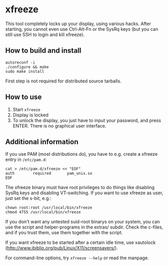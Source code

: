 xfreeze
=======

This tool completely locks up your display, using various hacks.
After starting, you cannot even use Ctrl-Alt-Fn or the SysRq keys (but you
can still use SSH to login and kill xfreeze).

How to build and install
------------------------

    autoreconf -i
    ./configure && make
    sudo make install

First step is not required for distributed source tarballs.

How to use
----------

1. Start `xfreeze`
2. Display is locked
3. To unlock the display, you just have to input your password, and press
   ENTER. There is no graphical user interface.

Additional information
----------------------

If you use PAM (most distributions do), you have to e.g. create a
xfreeze entry in `/etc/pam.d`:

    cat > /etc/pam.d/xfreeze << "EOF"
    auth        required       pam_unix.so
    EOF

The xfreeze binary must have root privileges to do things like disabling
SysRq keys and disabling VT-switching. If you want to use xfreeze as user,
just set the s-bit, e.g.:

    chown root:root /usr/local/bin/xfreeze
    chmod 4755 /usr/local/bin/xfreeze

If you don't want any untested suid-root binarys on your system, you can
use the script and helper-programs in the extras/ subdir.
Check the c-files, and if you trust them, use them together with the script.


If you want xfreeze to be started after a certain idle time, use
xautolock (<http://www.ibiblio.org/pub/Linux/X11/screensavers/>).


For command-line options, try `xfreeze --help` or read the manpage.
